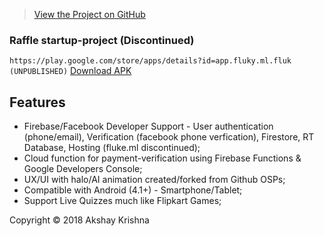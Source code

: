 > [View the Project on GitHub](https://github.com/edAxe/Fluke)

### Raffle startup-project (Discontinued)

```https://play.google.com/store/apps/details?id=app.fluky.ml.fluk (UNPUBLISHED)``` [Download APK](https://github.com/Axeey/Fluke/blob/master/release/Fluke.apk)

## Features

 - Firebase/Facebook Developer Support - User authentication (phone/email), Verification (facebook phone verfication), Firestore, RT Database, Hosting (fluke.ml discontinued);
 - Cloud function for payment-verification using Firebase Functions & Google Developers Console;
 - UX/UI with halo/AI animation created/forked from Github OSPs;
 - Compatible with Android (4.1+) - Smartphone/Tablet;
 - Support Live Quizzes much like Flipkart Games;


Copyright © 2018 Akshay Krishna
